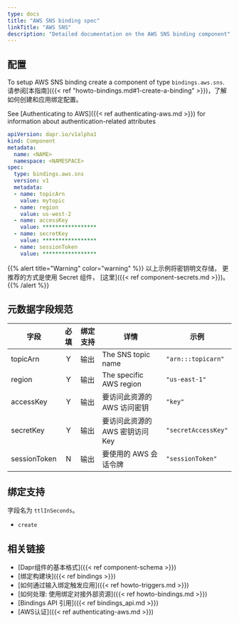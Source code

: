 ```yaml
---
type: docs
title: "AWS SNS binding spec"
linkTitle: "AWS SNS"
description: "Detailed documentation on the AWS SNS binding component"
---
```


## 配置

To setup AWS SNS binding create a component of type `bindings.aws.sns`. 请参阅[本指南]({{< ref "howto-bindings.md#1-create-a-binding" >}})，了解如何创建和应用绑定配置。

See [Authenticating to AWS]({{< ref authenticating-aws.md >}}) for information about authentication-related attributes

```yaml
apiVersion: dapr.io/v1alpha1
kind: Component
metadata:
  name: <NAME>
  namespace: <NAMESPACE>
spec:
  type: bindings.aws.sns
  version: v1
  metadata:
  - name: topicArn
    value: mytopic
  - name: region
    value: us-west-2
  - name: accessKey
    value: *****************
  - name: secretKey
    value: *****************
  - name: sessionToken
    value: *****************

```

{{% alert title="Warning" color="warning" %}}
以上示例将密钥明文存储， 更推荐的方式是使用 Secret 组件， [这里]({{< ref component-secrets.md >}})。
{{% /alert %}}

## 元数据字段规范

| 字段           | 必填 | 绑定支持 | 详情                      | 示例                  |
| ------------ |:--:| ---- | ----------------------- | ------------------- |
| topicArn     | Y  | 输出   | The SNS topic name      | `"arn:::topicarn"`  |
| region       | Y  | 输出   | The specific AWS region | `"us-east-1"`       |
| accessKey    | Y  | 输出   | 要访问此资源的 AWS 访问密钥        | `"key"`             |
| secretKey    | Y  | 输出   | 要访问此资源的 AWS 密钥访问 Key    | `"secretAccessKey"` |
| sessionToken | N  | 输出   | 要使用的 AWS 会话令牌           | `"sessionToken"`    |

## 绑定支持

字段名为 `ttlInSeconds`。

- `create`

## 相关链接

- [Dapr组件的基本格式]({{< ref component-schema >}})
- [绑定构建块]({{< ref bindings >}})
- [如何通过输入绑定触发应用]({{< ref howto-triggers.md >}})
- [如何处理: 使用绑定对接外部资源]({{< ref howto-bindings.md >}})
- [Bindings API 引用]({{< ref bindings_api.md >}})
- [AWS认证]({{< ref authenticating-aws.md >}})
